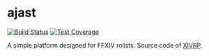 # ajast

[![Build Status](https://travis-ci.org/DeGuitard/ajast.svg?branch=v0.0.2-dev)](https://travis-ci.org/DeGuitard/ajast) [![Test Coverage](https://codeclimate.com/github/DeGuitard/ajast/badges/coverage.svg)](https://codeclimate.com/github/DeGuitard/ajast/coverage)

A simple platform designed for FFXIV rolists. Source code of [XIVRP](http://xivrp.com/).
